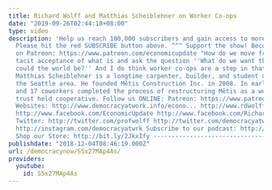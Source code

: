 ```yaml
---
title: Richard Wolff and Matthias Scheiblehner on Worker Co-ops
date: "2019-09-26T02:44:18+08:00"
type: video
description: 'Help us reach 100,000 subscribers and gain access to more studio time!
  Please hit the red SUBSCRIBE button above. ^^^ Support the show! Become an EU patron
  on Patreon: https://www.patreon.com/economicupdate "How do we move from the the
  tacit acceptance of what is and ask the question ''What do we want this to be? What
  could the world be?'' And I do think worker co-ops are a step in that direction."
  Matthias Scheiblehner is a longtime carpenter, builder, and student of history from
  the Seattle area. He founded Mētis Construction Inc. in 2008. In early 2016, he
  and 17 coworkers completed the process of restructuring Mētis as a worker controlled,
  trust held cooperative. Follow us ONLINE: Patreon: https://www.patreon.com/economicupdate
  Websites: http://www.democracyatwork.info/econo... http://www.rdwolff.com Facebook:
  http://www.facebook.com/EconomicUpdate http://www.facebook.com/RichardDWolff http://www.facebook.com/DemocracyatWrk
  Twitter: http://twitter.com/profwolff http://twitter.com/democracyatwrk Instagram:
  http://instagram.com/democracyatwrk Subscribe to our podcast: http://economicupdate.libsyn.com
  Shop our Store: http://bit.ly/2JkxIfy -------------------------------------------------------------------------------'
publishdate: "2018-12-04T08:46:19.000Z"
url: /democracynow/S5x27MAp4As/
providers:
  youtube:
    id: S5x27MAp4As
---
```

